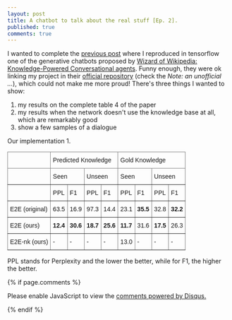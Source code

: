 ```yaml
---
layout: post
title: A chatbot to talk about the real stuff [Ep. 2].
published: true
comments: true
---
```


I wanted to complete the [previous post](https://lucehe.github.io/wow/) where I reproduced in tensorflow one of the generative chatbots
 proposed by 
[Wizard of Wikipedia: Knowledge-Powered Conversational agents](https://arxiv.org/pdf/1811.01241.pdf). Funny enough, they
were ok linking my project in their [official repository](https://parl.ai/projects/wizard_of_wikipedia/) 
(check the *Note: an unofficial ...*), which could not make me more proud! There's three things I wanted to show:

1. my results on the complete table 4 of the paper
2. my results when the network doesn't use the knowledge base at all, which are remarkably good
3. show a few samples of a dialogue


Our implementation
1. 




<style type="text/css">
.tg  {border-collapse:collapse;border-spacing:0;}
.tg td{border-color:black;border-style:solid;border-width:1px;font-family:Arial, sans-serif;font-size:14px;
  overflow:hidden;padding:10px 5px;word-break:normal;}
.tg th{border-color:black;border-style:solid;border-width:1px;font-family:Arial, sans-serif;font-size:14px;
  font-weight:normal;overflow:hidden;padding:10px 5px;word-break:normal;}
.tg .tg-0pky{border-color:inherit;text-align:left;vertical-align:top}
.tg .tg-fymr{border-color:inherit;font-weight:bold;text-align:left;vertical-align:top}
</style>
<table class="tg">
<thead>
  <tr>
    <th class="tg-0pky"></th>
    <th class="tg-0pky" colspan="4">Predicted Knowledge</th>
    <th class="tg-0pky" colspan="4">Gold Knowledge</th>
  </tr>
</thead>
<tbody>
  <tr>
    <td class="tg-0pky"></td>
    <td class="tg-0pky" colspan="2">Seen</td>
    <td class="tg-0pky" colspan="2">Unseen</td>
    <td class="tg-0pky" colspan="2">Seen</td>
    <td class="tg-0pky" colspan="2">Unseen</td>
  </tr>
  <tr>
    <td class="tg-0pky"></td>
    <td class="tg-0pky">PPL</td>
    <td class="tg-0pky">F1</td>
    <td class="tg-0pky">PPL</td>
    <td class="tg-0pky">F1</td>
    <td class="tg-0pky">PPL</td>
    <td class="tg-0pky">F1</td>
    <td class="tg-0pky">PPL</td>
    <td class="tg-0pky">F1</td>
  </tr>
  <tr>
    <td class="tg-0pky">E2E (original)</td>
    <td class="tg-0pky">63.5   </td>
    <td class="tg-0pky">16.9</td>
    <td class="tg-0pky">97.3</td>
    <td class="tg-0pky">14.4</td>
    <td class="tg-0pky">23.1</td>
    <td class="tg-fymr">35.5</td>
    <td class="tg-0pky">32.8</td>
    <td class="tg-fymr">32.2</td>
  </tr>
  <tr>
    <td class="tg-0pky">E2E (ours)</td>
    <td class="tg-fymr">12.4</td>
    <td class="tg-fymr">30.6</td>
    <td class="tg-fymr">18.7</td>
    <td class="tg-fymr">25.6</td>
    <td class="tg-fymr">11.7</td>
    <td class="tg-0pky">31.6</td>
    <td class="tg-fymr">17.5</td>
    <td class="tg-0pky">26.3</td>
  </tr>
  <tr>
    <td class="tg-0pky">E2E-nk (ours)</td>
    <td class="tg-0pky">-</td>
    <td class="tg-0pky">-</td>
    <td class="tg-0pky">-</td>
    <td class="tg-0pky">-</td>
    <td class="tg-0pky">13.0</td>
    <td class="tg-0pky">-</td>
    <td class="tg-0pky">-</td>
    <td class="tg-0pky">-</td>
  </tr>
</tbody>
</table>

PPL stands for Perplexity and the lower the better, while for F1, the higher the better.



{% if page.comments %} 



<div id="disqus_thread"></div>
<script>

/**
*  RECOMMENDED CONFIGURATION VARIABLES: EDIT AND UNCOMMENT THE SECTION BELOW TO INSERT DYNAMIC VALUES FROM YOUR PLATFORM OR CMS.
*  LEARN WHY DEFINING THESE VARIABLES IS IMPORTANT: https://disqus.com/admin/universalcode/#configuration-variables*/
/*
var disqus_config = function () {
this.page.url = PAGE_URL;  // Replace PAGE_URL with your page's canonical URL variable
this.page.identifier = PAGE_IDENTIFIER; // Replace PAGE_IDENTIFIER with your page's unique identifier variable
};
*/
(function() { // DON'T EDIT BELOW THIS LINE
var d = document, s = d.createElement('script');
s.src = 'https://https-lucehe-github-io.disqus.com/embed.js';
s.setAttribute('data-timestamp', +new Date());
(d.head || d.body).appendChild(s);
})();
</script>
<noscript>Please enable JavaScript to view the <a href="https://disqus.com/?ref_noscript">comments powered by Disqus.</a></noscript>



{% endif %}
